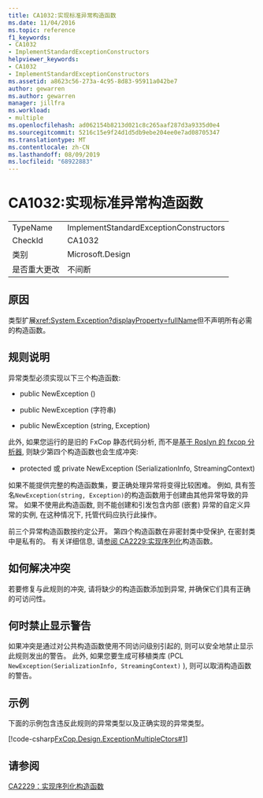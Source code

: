 ```yaml
---
title: CA1032:实现标准异常构造函数
ms.date: 11/04/2016
ms.topic: reference
f1_keywords:
- CA1032
- ImplementStandardExceptionConstructors
helpviewer_keywords:
- CA1032
- ImplementStandardExceptionConstructors
ms.assetid: a8623c56-273a-4c95-8d83-95911a042be7
author: gewarren
ms.author: gewarren
manager: jillfra
ms.workload:
- multiple
ms.openlocfilehash: ad062154b8213d021c8c265aaf287d3a9335d0e4
ms.sourcegitcommit: 5216c15e9f24d1d5db9ebe204ee0e7ad08705347
ms.translationtype: MT
ms.contentlocale: zh-CN
ms.lasthandoff: 08/09/2019
ms.locfileid: "68922883"
---
```

# <a name="ca1032-implement-standard-exception-constructors"></a>CA1032:实现标准异常构造函数

|||
|-|-|
|TypeName|ImplementStandardExceptionConstructors|
|CheckId|CA1032|
|类别|Microsoft.Design|
|是否重大更改|不间断|

## <a name="cause"></a>原因

类型扩展<xref:System.Exception?displayProperty=fullName>但不声明所有必需的构造函数。

## <a name="rule-description"></a>规则说明

异常类型必须实现以下三个构造函数:

- public NewException ()

- public NewException (字符串)

- public NewException (string, Exception)

此外, 如果您运行的是旧的 FxCop 静态代码分析, 而不是[基于 Roslyn 的 fxcop 分析器](../code-quality/roslyn-analyzers-overview.md), 则缺少第四个构造函数也会生成冲突:

- protected 或 private NewException (SerializationInfo, StreamingContext)

如果不能提供完整的构造函数集，要正确处理异常将变得比较困难。 例如, 具有签名`NewException(string, Exception)`的构造函数用于创建由其他异常导致的异常。 如果不使用此构造函数, 则不能创建和引发包含内部 (嵌套) 异常的自定义异常的实例, 在这种情况下, 托管代码应执行此操作。

前三个异常构造函数按约定公开。 第四个构造函数在非密封类中受保护, 在密封类中是私有的。 有关详细信息, 请[参阅 CA2229:实现序列化](../code-quality/ca2229-implement-serialization-constructors.md)构造函数。

## <a name="how-to-fix-violations"></a>如何解决冲突

若要修复与此规则的冲突, 请将缺少的构造函数添加到异常, 并确保它们具有正确的可访问性。

## <a name="when-to-suppress-warnings"></a>何时禁止显示警告

如果冲突是通过对公共构造函数使用不同访问级别引起的, 则可以安全地禁止显示此规则发出的警告。 此外, 如果您要生成可移植类库 (PCL `NewException(SerializationInfo, StreamingContext)` ), 则可以取消构造函数的警告。

## <a name="example"></a>示例

下面的示例包含违反此规则的异常类型以及正确实现的异常类型。

[!code-csharp[FxCop.Design.ExceptionMultipleCtors#1](../code-quality/codesnippet/CSharp/ca1032-implement-standard-exception-constructors_1.cs)]

## <a name="see-also"></a>请参阅

[CA2229：实现序列化构造函数](../code-quality/ca2229-implement-serialization-constructors.md)